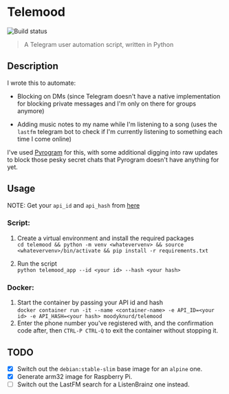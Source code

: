 # Telemood  

![Build status](https://cloud.drone.io/api/badges/moodyknurd/telemood/status.svg?ref=refs/heads/main)

> A Telegram user automation script, written in Python


## Description

I wrote this to automate:

- Blocking on DMs (since Telegram doesn't have a native implementation for blocking private messages and I'm only on there
for groups anymore)

- Adding music notes to my name while I'm listening to a song (uses the `lastfm` telegram bot to check if I'm currently 
listening to something each time I come online)

I've used [Pyrogram](https://github.com/pyrogram/pyrogram) for this, with some additional digging into raw updates to 
block those pesky secret chats that Pyrogram doesn't have anything for yet.


## Usage  

NOTE: Get your `api_id` and `api_hash` from [here](https://my.telegram.org/auth?to=apps)

### Script:  
1. Create a virtual environment and install the required packages  
`cd telemood && python -m venv <whatevervenv> && source <whatevervenv>/bin/activate && pip install -r requirements.txt`

2. Run the script  
`python telemood_app --id <your id> --hash <your hash>`

### Docker:  
1. Start the container by passing your API id and hash  
`docker container run -it --name <container-name> -e API_ID=<your id> -e API_HASH=<your hash> moodyknurd/telemood`
2. Enter the phone number you've registered with, and the confirmation code after, then `CTRL-P CTRL-Q` to exit the container without stopping it.
	
## TODO  

- [x] Switch out the `debian:stable-slim` base image for an `alpine` one.
- [x] Generate arm32 image for Raspberry Pi.
- [ ] Switch out the LastFM search for a ListenBrainz one instead.
